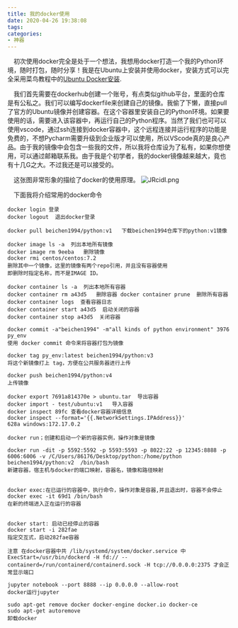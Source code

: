 ```yaml
---
title: 我的docker使用
date: 2020-04-26 19:38:08
tags:
categories:
- 神器
---
```

&ensp;&ensp;初次使用docker完全是处于一个想法，我想用docker打造一个我的Python环境，随时打包，随时分享！我是在Ubuntu上安装并使用docker，安装方式可以完全采用菜鸟教程中的[Ubuntu Docker安装](https://www.runoob.com/docker/ubuntu-docker-install.html).

&ensp;&ensp;我们首先需要在dockerhub创建一个账号，有点类似github平台，里面的仓库是有公私之。我们可以编写dockerfile来创建自己的镜像。我偷了下懒，直接pull了官方的Ubuntu镜像并创建容器。在这个容器里安装自己的Python环境。如果要使用的话，需要进入该容器中，再运行自己的Python程序。当然了我们也可可以使用vscode，通过ssh连接到docker容器中，这个远程连接并运行程序的功能是免费的，不想Pycharm需要升级到企业版才可以使用，所以VScode真的是良心产品。由于我的镜像中会包含一些我的文件，所以我将仓库设为了私有，如果你想使用，可以通过邮箱联系我。由于我是个初学者，我的docker镜像越来越大，竟也有十几G之大。不过我还是可以接受的。

&ensp;&ensp;这张图非常形象的描绘了docker的使用原理。
![JRcidI.png](https://s1.ax1x.com/2020/04/27/JRcidI.png)

&ensp;&ensp;下面我将介绍常用的docker命令

~~~
docker login 登录
docker logout  退出docker登录

docker pull beichen1994/python:v1   下载beichen1994仓库下的python:v1镜像
~~~

~~~
docker image ls -a  列出本地所有镜像
docker image rm 9eeba   删除镜像
docker rmi centos/centos:7.2
删除其中一个镜像，这里的镜像有两个repo引用，并且没有容器使用
即删除时指定名称，而不是IMAGE ID。

docker container ls -a  列出本地所有容器
docker container rm a43d5   删除容器 docker container prune  删除所有容器
docker container logs  查看容器日志
docker container start a43d5  启动关闭的容器
docker container stop a43d5  关闭容器
~~~

~~~
docker commit -a"beichen1994" -m"all kinds of python environment" 3976 py_env
使用 docker commit 命令来将容器打包为镜像

docker tag py_env:latest beichen1994/python:v3
将这个新镜像打上 tag，方便在公共服务器进行上传

docker push beichen1994/python:v4
上传镜像
~~~

~~~
docker export 7691a814370e > ubuntu.tar  导出容器
docker import - test/ubuntu:v1   导入容器
docker inspect 89fc 查看docker容器详细信息
docker inspect --format='{{.NetworkSettings.IPAddress}}'
628a windows:172.17.0.2
~~~


~~~
docker run；创建和启动一个新的容器实例，操作对象是镜像

docker run -dit -p 5592:5592 -p 5593:5593 -p 8022:22 -p 12345:8888 -p 6006:6006 -v /C/Users/86176/Desktop/python:/home/python  beichen1994/python:v2  /bin/bash
新建容器，宿主机与docker的端口映射，容器名，镜像和路径映射


docker exec:在已运行的容器中，执行命令，操作对象是容器,并且退出时，容器不会停止
docker exec -it 69d1 /bin/bash 
在新的终端进入正在运行的容器


docker start: 启动已经停止的容器
docker start -i 282fae
指定交互式，启动282fae容器
~~~

~~~
注意 在docker容器中共 /lib/systemd/system/docker.service 中 ExecStart=/usr/bin/dockerd -H fd:// --containerd=/run/containerd/containerd.sock -H tcp://0.0.0.0:2375 才会正常显示端口
~~~

~~~
jupyter notebook --port 8888 --ip 0.0.0.0 --allow-root
docker运行jupyter
~~~

~~~
sudo apt-get remove docker docker-engine docker.io docker-ce
sudo apt-get autoremove
卸载docker
~~~